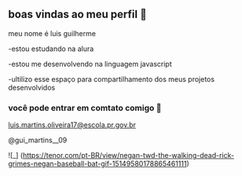 ## boas vindas ao meu perfil 💙

meu nome é luis guilherme 

-estou estudando na alura

-estou me desenvolvendo na linguagem javascript

-ultilizo esse espaço para compartilhamento dos meus projetos desenvolvidos

### você pode entrar em comtato comigo 📧

luis.martins.oliveira17@escola.pr.gov.br

@gui_martins__09


![_] (https://tenor.com/pt-BR/view/negan-twd-the-walking-dead-rick-grimes-negan-baseball-bat-gif-15149580178865461111)
